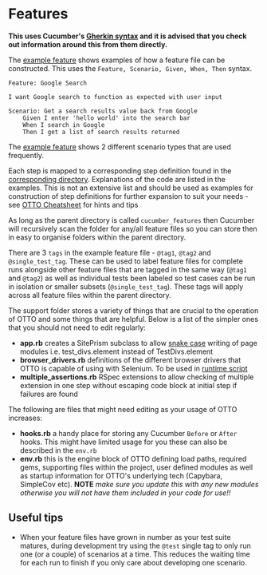 # **Features**

**This uses Cucumber's [Gherkin syntax](https://cucumber.io/docs/gherkin/reference/) and it is advised that you check out information around this from them directly.**

The [example feature](features/cucumber_features/example.feature) shows examples of how a feature file can be constructed. This uses the `Feature, Scenario, Given, When, Then` syntax.

```gherkin
Feature: Google Search

I want Google search to function as expected with user input

Scenario: Get a search results value back from Google
    Given I enter 'hello world' into the search bar
    When I search in Google
    Then I get a list of search results returned
```
The [example feature](features/cucumber_features/example.feature) shows 2 different scenario types that are used frequently.

Each step is mapped to a corresponding step definition found in the [corresponding directory](features/step_definitions). Explanations of the code are listed in the examples. This is not an extensive list and should be used as examples for construction of step definitions for further expansion to suit your needs - see [OTTO Cheatsheet](docs/cheatsheets/otto_hints_and_tips.md) for hints and tips

As long as the parent directory is called `cucumber_features` then Cucumber will recursively scan the folder for any/all feature files so you can store then in easy to organise folders within the parent directory. 

There are 3 `tags` in the example feature file - `@tag1`, `@tag2` and `@single_test_tag`. These can be used to label feature files for complete runs alongside other feature files that are tagged in the same way (`@tag1` and `@tag2`) as well as individual tests been labeled so test cases can be run in isolation or smaller subsets (`@single_test_tag`). These tags will apply across all feature files within the parent directory.

The support folder stores a variety of things that are crucial to the operation of OTTO and some things that are helpful. Below is a list of the simpler ones that you should not need to edit regularly:

* __app.rb__ creates a SitePrism subclass to allow [snake case](https://en.wikipedia.org/wiki/Snake_case) writing of page modules i.e. test_divs.element instead of TestDivs.element
* __browser_drivers.rb__ definitions of the different browser drivers that OTTO is capable of using with Selenium. To be used in [runtime script](scripts/test.sh)
* __multiple_assertions.rb__ RSpec extensions to allow checking of multiple extension in one step without escaping code block at initial step if failures are found

The following are files that might need editing as your usage of OTTO increases:

* __hooks.rb__ a handy place for storing any Cucumber `Before` or `After` hooks. This might have limited usage for you these can also be described in the `env.rb`
* __env.rb__ this is the engine block of OTTO defining load paths, required gems, supporting files within the project, user defined modules as well as startup information for OTTO's underlying tech (Capybara, SimpleCov etc). __NOTE__ *make sure you update this with any new modules otherwise you will not have them included in your code for use!!*

## **Useful tips**

* When your feature files have grown in number as your test suite matures, during development try using the `@test` single tag to only run one (or a couple) of scenarios at a time. This reduces the waiting time for each run to finish if you only care about developing one scenario.